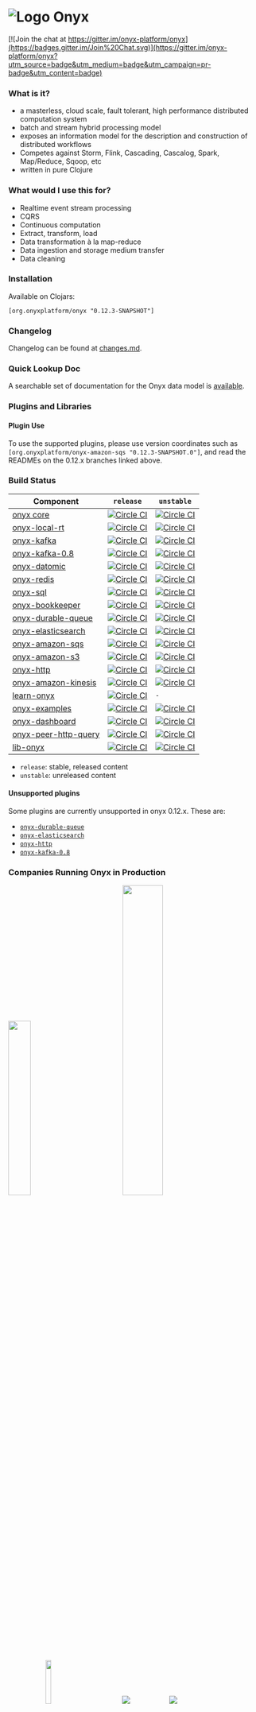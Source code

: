 # ![Logo](http://i.imgur.com/zdlOSZD.png?1) Onyx

[![Join the chat at https://gitter.im/onyx-platform/onyx](https://badges.gitter.im/Join%20Chat.svg)](https://gitter.im/onyx-platform/onyx?utm_source=badge&utm_medium=badge&utm_campaign=pr-badge&utm_content=badge)

### What is it?

- a masterless, cloud scale, fault tolerant, high performance distributed computation system
- batch and stream hybrid processing model
- exposes an information model for the description and construction of distributed workflows
- Competes against Storm, Flink, Cascading, Cascalog, Spark, Map/Reduce, Sqoop, etc
- written in pure Clojure

### What would I use this for?

- Realtime event stream processing
- CQRS
- Continuous computation 
- Extract, transform, load
- Data transformation à la map-reduce
- Data ingestion and storage medium transfer
- Data cleaning

### Installation

Available on Clojars:

```
[org.onyxplatform/onyx "0.12.3-SNAPSHOT"]
```

### Changelog

Changelog can be found at [changes.md](changes.md).

### Quick Lookup Doc

A searchable set of documentation for the Onyx data model is [available](http://www.onyxplatform.org/docs/cheat-sheet/latest/).

### Plugins and Libraries

#### Plugin Use

To use the supported plugins, please use version coordinates such as
`[org.onyxplatform/onyx-amazon-sqs "0.12.3-SNAPSHOT.0"]`, and read
the READMEs on the 0.12.x branches linked above.

### Build Status

Component | `release`| `unstable`
----------|--------|----------
[onyx core](https://github.com/onyx-platform/onyx)| [![Circle CI](https://circleci.com/gh/onyx-platform/onyx/tree/0.12.x.svg?style=svg)](https://circleci.com/gh/onyx-platform/onyx/tree/0.12.x) | [![Circle CI](https://circleci.com/gh/onyx-platform/onyx/tree/master.svg?style=svg)](https://circleci.com/gh/onyx-platform/onyx/tree/master)
[onyx-local-rt](https://github.com/onyx-platform/onyx-local-rt)| [![Circle CI](https://circleci.com/gh/onyx-platform/onyx-local-rt/tree/0.12.x.svg?style=svg)](https://circleci.com/gh/onyx-platform/onyx-local-rt/tree/0.12.x) | [![Circle CI](https://circleci.com/gh/onyx-platform/onyx-local-rt/tree/master.svg?style=svg)](https://circleci.com/gh/onyx-platform/onyx-local-rt/tree/master)
[onyx-kafka](https://github.com/onyx-platform/onyx-kafka)| [![Circle CI](https://circleci.com/gh/onyx-platform/onyx-kafka/tree/0.12.x.svg?style=svg)](https://circleci.com/gh/onyx-platform/onyx-kafka/tree/0.12.x) | [![Circle CI](https://circleci.com/gh/onyx-platform/onyx-kafka/tree/master.svg?style=svg)](https://circleci.com/gh/onyx-platform/onyx-kafka/tree/master)
[onyx-kafka-0.8](https://github.com/onyx-platform/onyx-kafka-0.8)| [![Circle CI](https://circleci.com/gh/onyx-platform/onyx-kafka-0.8/tree/0.12.x.svg?style=svg)](https://circleci.com/gh/onyx-platform/onyx-kafka-0.8/tree/0.12.x) | [![Circle CI](https://circleci.com/gh/onyx-platform/onyx-kafka-0.8/tree/master.svg?style=svg)](https://circleci.com/gh/onyx-platform/onyx-kafka-0.8/tree/master)
[onyx-datomic](https://github.com/onyx-platform/onyx-datomic)| [![Circle CI](https://circleci.com/gh/onyx-platform/onyx-datomic/tree/0.12.x.svg?style=svg)](https://circleci.com/gh/onyx-platform/onyx-datomic/tree/0.12.x) | [![Circle CI](https://circleci.com/gh/onyx-platform/onyx-datomic/tree/master.svg?style=svg)](https://circleci.com/gh/onyx-platform/onyx-datomic/tree/master)
[onyx-redis](https://github.com/onyx-platform/onyx-redis)| [![Circle CI](https://circleci.com/gh/onyx-platform/onyx-redis/tree/0.12.x.svg?style=svg)](https://circleci.com/gh/onyx-platform/onyx-redis/tree/0.12.x) | [![Circle CI](https://circleci.com/gh/onyx-platform/onyx-redis/tree/master.svg?style=svg)](https://circleci.com/gh/onyx-platform/onyx-redis/tree/master)
[onyx-sql](https://github.com/onyx-platform/onyx-sql)| [![Circle CI](https://circleci.com/gh/onyx-platform/onyx-sql/tree/0.12.x.svg?style=svg)](https://circleci.com/gh/onyx-platform/onyx-sql/tree/0.12.x) | [![Circle CI](https://circleci.com/gh/onyx-platform/onyx-sql/tree/master.svg?style=svg)](https://circleci.com/gh/onyx-platform/onyx-sql/tree/master)
[onyx-bookkeeper](https://github.com/onyx-platform/onyx-bookkeeper)| [![Circle CI](https://circleci.com/gh/onyx-platform/onyx-bookkeeper/tree/0.12.x.svg?style=svg)](https://circleci.com/gh/onyx-platform/onyx-bookkeeper/tree/0.12.x) | [![Circle CI](https://circleci.com/gh/onyx-platform/onyx-bookkeeper/tree/master.svg?style=svg)](https://circleci.com/gh/onyx-platform/onyx-bookkeeper/tree/master)
[onyx-durable-queue](https://github.com/onyx-platform/onyx-durable-queue)| [![Circle CI](https://circleci.com/gh/onyx-platform/onyx-durable-queue/tree/0.12.x.svg?style=svg)](https://circleci.com/gh/onyx-platform/onyx-durable-queue/tree/0.12.x) | [![Circle CI](https://circleci.com/gh/onyx-platform/onyx-durable-queue/tree/master.svg?style=svg)](https://circleci.com/gh/onyx-platform/onyx-durable-queue/tree/master)
[onyx-elasticsearch](https://github.com/onyx-platform/onyx-elasticsearch)| [![Circle CI](https://circleci.com/gh/onyx-platform/onyx-elasticsearch/tree/0.12.x.svg?style=svg)](https://circleci.com/gh/onyx-platform/onyx-elasticsearch/tree/0.12.x) | [![Circle CI](https://circleci.com/gh/onyx-platform/onyx-elasticsearch/tree/master.svg?style=svg)](https://circleci.com/gh/onyx-platform/onyx-elasticsearch/tree/master)
[onyx-amazon-sqs](https://github.com/onyx-platform/onyx-amazon-sqs)| [![Circle CI](https://circleci.com/gh/onyx-platform/onyx-amazon-sqs/tree/0.12.x.svg?style=svg)](https://circleci.com/gh/onyx-platform/onyx-amazon-sqs/tree/0.12.x) | [![Circle CI](https://circleci.com/gh/onyx-platform/onyx-amazon-sqs/tree/master.svg?style=svg)](https://circleci.com/gh/onyx-platform/onyx-amazon-sqs/tree/master)
[onyx-amazon-s3](https://github.com/onyx-platform/onyx-amazon-s3)| [![Circle CI](https://circleci.com/gh/onyx-platform/onyx-amazon-s3/tree/0.12.x.svg?style=svg)](https://circleci.com/gh/onyx-platform/onyx-amazon-s3/tree/0.12.x) | [![Circle CI](https://circleci.com/gh/onyx-platform/onyx-amazon-s3/tree/master.svg?style=svg)](https://circleci.com/gh/onyx-platform/onyx-amazon-s3/tree/master)
[onyx-http](https://github.com/onyx-platform/onyx-http)| [![Circle CI](https://circleci.com/gh/onyx-platform/onyx-http/tree/0.12.x.svg?style=svg)](https://circleci.com/gh/onyx-platform/onyx-http/tree/0.12.x) | [![Circle CI](https://circleci.com/gh/onyx-platform/onyx-http/tree/master.svg?style=svg)](https://circleci.com/gh/onyx-platform/onyx-http/tree/master)
[onyx-amazon-kinesis](https://github.com/onyx-platform/onyx-amazon-kinesis)| [![Circle CI](https://circleci.com/gh/onyx-platform/onyx-amazon-kinesis/tree/0.12.x.svg?style=svg)](https://circleci.com/gh/onyx-platform/onyx-amazon-kinesis/tree/0.12.x) | [![Circle CI](https://circleci.com/gh/onyx-platform/onyx-amazon-kinesis/tree/master.svg?style=svg)](https://circleci.com/gh/onyx-platform/onyx-amazon-kinesis/tree/master) | [![Circle CI](https://circleci.com/gh/onyx-platform/onyx-amazon-kinesis/tree/compatibility.svg?style=svg)](https://circleci.com/gh/onyx-platform/onyx-amazon-kinesis/tree/compatibility)
[learn-onyx](https://github.com/onyx-platform/learn-onyx)| [![Circle CI](https://circleci.com/gh/onyx-platform/learn-onyx/tree/answers.svg?style=svg)](https://circleci.com/gh/onyx-platform/learn-onyx/tree/answers) | `-` 
[onyx-examples](https://github.com/onyx-platform/onyx-examples)| [![Circle CI](https://circleci.com/gh/onyx-platform/onyx-examples/tree/0.12.x.svg?style=svg)](https://circleci.com/gh/onyx-platform/onyx-examples/tree/0.12.x) | [![Circle CI](https://circleci.com/gh/onyx-platform/onyx-examples/tree/master.svg?style=svg)](https://circleci.com/gh/onyx-platform/onyx-examples/tree/master)
[onyx-dashboard](https://github.com/onyx-platform/onyx-dashboard)| [![Circle CI](https://circleci.com/gh/onyx-platform/onyx-dashboard/tree/0.12.x.svg?style=svg)](https://circleci.com/gh/onyx-platform/onyx-dashboard/tree/0.12.x) | [![Circle CI](https://circleci.com/gh/onyx-platform/onyx-dashboard/tree/master.svg?style=svg)](https://circleci.com/gh/onyx-platform/onyx-dashboard/tree/master)
[onyx-peer-http-query](https://github.com/onyx-platform/onyx-peer-http-query)| [![Circle CI](https://circleci.com/gh/onyx-platform/onyx-peer-http-query/tree/0.12.x.svg?style=svg)](https://circleci.com/gh/onyx-platform/onyx-peer-http-query/tree/0.12.x) | [![Circle CI](https://circleci.com/gh/onyx-platform/onyx-peer-http-query/tree/master.svg?style=svg)](https://circleci.com/gh/onyx-platform/onyx-peer-http-query/tree/master)
[lib-onyx](https://github.com/onyx-platform/lib-onyx)| [![Circle CI](https://circleci.com/gh/onyx-platform/lib-onyx/tree/0.12.x.svg?style=svg)](https://circleci.com/gh/onyx-platform/lib-onyx/tree/0.12.x) | [![Circle CI](https://circleci.com/gh/onyx-platform/lib-onyx/tree/master.svg?style=svg)](https://circleci.com/gh/onyx-platform/lib-onyx/tree/master)

- `release`: stable, released content
- `unstable`: unreleased content

#### Unsupported plugins

Some plugins are currently unsupported in onyx 0.12.x. These are:

- [`onyx-durable-queue`](https://github.com/onyx-platform/onyx-durable-queue)
- [`onyx-elasticsearch`](https://github.com/onyx-platform/onyx-elasticsearch)
- [`onyx-http`](https://github.com/onyx-platform/onyx-http)
- [`onyx-kafka-0.8`](https://github.com/onyx-platform/onyx-kafka-0.8)

### Companies Running Onyx in Production

<img src="doc/images/cognician.png" height="30%" width="30%">
&nbsp;&nbsp;&nbsp;&nbsp;&nbsp;&nbsp;&nbsp;&nbsp;&nbsp;&nbsp;&nbsp;&nbsp;&nbsp;&nbsp;&nbsp;&nbsp;&nbsp;&nbsp;
<img src="doc/images/indaba.png" height="40%" width="40%">
&nbsp;&nbsp;&nbsp;&nbsp;&nbsp;&nbsp;&nbsp;&nbsp;&nbsp;&nbsp;&nbsp;&nbsp;&nbsp;&nbsp;&nbsp;&nbsp;&nbsp;&nbsp;
<img src="doc/images/yapster.png" height="15%" width="15%">
&nbsp;&nbsp;&nbsp;&nbsp;&nbsp;&nbsp;&nbsp;&nbsp;&nbsp;&nbsp;&nbsp;&nbsp;&nbsp;&nbsp;&nbsp;&nbsp;&nbsp;&nbsp;
<img src="doc/images/modnakasta.png">
&nbsp;&nbsp;&nbsp;&nbsp;&nbsp;&nbsp;&nbsp;&nbsp;&nbsp;&nbsp;&nbsp;&nbsp;&nbsp;&nbsp;&nbsp;&nbsp;&nbsp;&nbsp;
<img src="doc/images/breeze-125.png">

### Quick Start Guide

Feeling impatient? Hit the ground running ASAP with the [onyx-starter repo](https://github.com/onyx-platform/onyx-starter) and [walkthrough](https://github.com/onyx-platform/onyx-starter/blob/master/WALKTHROUGH.md). You can also boot into preloaded a Leiningen [application template](https://github.com/onyx-platform/onyx-template).

### User Guide 0.12.3-SNAPSHOT

- [User Guide Table of Contents](http://www.onyxplatform.org/docs)
- [API docs](http://www.onyxplatform.org/docs/api/latest)
- [Cheat Sheet](http://www.onyxplatform.org/docs/cheat-sheet/latest)

### Developer's Guide 0.12.3-SNAPSHOT

- [Branch Policy](doc/developers-guide/branch-policy.md)
- [Release Checklist](doc/developers-guide/release-checklist.md)
- [Deployment Process](doc/developers-guide/deployment-process.md)

### API Docs 0.12.3-SNAPSHOT

Code level API documentation [can be found here](http://www.onyxplatform.org/docs/api/0.12.3-SNAPSHOT).

### Official plugin listing

Official plugins are vetted by Michael Drogalis. Ensure in your project that plugin versions directly correspond to the same Onyx version (e.g. `onyx-kafka` version `0.12.3-SNAPSHOT.0-SNAPSHOT` goes with `onyx` version `0.12.3-SNAPSHOT`). Fixes to plugins can be applied using a 4th versioning identifier (e.g. `0.12.3-SNAPSHOT.1-SNAPSHOT`).

- [`onyx-core-async`](doc/user-guide/core-async-plugin.adoc)
- [`onyx-kafka`](https://github.com/onyx-platform/onyx-kafka)
- [`onyx-kafka-0.8`](https://github.com/onyx-platform/onyx-kafka-0.8)
- [`onyx-datomic`](https://github.com/onyx-platform/onyx-datomic)
- [`onyx-redis`](https://github.com/onyx-platform/onyx-redis)
- [`onyx-sql`](https://github.com/onyx-platform/onyx-sql)
- [`onyx-bookkeeper`](https://github.com/onyx-platform/onyx-bookkeeper)
- [`onyx-seq`](https://github.com/onyx-platform/onyx/blob/0.12.x/src/onyx/plugin/seq.clj)
- [`onyx-durable-queue`](https://github.com/onyx-platform/onyx-durable-queue)
- [`onyx-elasticsearch`](https://github.com/onyx-platform/onyx-elasticsearch)
- [`onyx-http`](https://github.com/onyx-platform/onyx-http)
- [`onyx-amazon-sqs`](https://github.com/onyx-platform/onyx-amazon-sqs)
- [`onyx-amazon-s3`](https://github.com/onyx-platform/onyx-amazon-s3)

Generate plugin templates through Leiningen with [`onyx-plugin`](https://github.com/onyx-platform/onyx-plugin).

### 3rd Party plugin listing

Unofficial plugins have not been vetted.
- [`onyx-rethink`](https://github.com/cddr/onyx-rethink)

### Offical Dashboard and Metrics

You can run a dashboard to monitor Onyx cluster activity, found [here](https://github.com/lbradstreet/onyx-dashboard). Further, you can collect metrics and send them to the dashboard, or anywhere, by using the [onyx-metrics plugin](https://github.com/onyx-platform/onyx-metrics).

### Need help?

Check out the [Onyx Google Group](https://groups.google.com/forum/#!forum/onyx-user).

### Want the logo?

Feel free to use it anywhere. You can find [a few different versions here](https://github.com/onyx-platform/onyx/tree/0.12.x/doc/images/logo).

### Running the tests

A simple `lein test` will run the full suite for Onyx core.

#### Contributor list

- [Michael Drogalis](https://github.com/MichaelDrogalis)
- [Lucas Bradstreet](https://github.com/lbradstreet)
- [Owen Jones](https://github.com/owengalenjones)
- [Bruce Durling](https://github.com/otfrom)
- [Malcolm Sparks](https://github.com/malcolmsparks)
- [Bryce Blanton](https://github.com/bblanton)
- [David Rupp](https://github.com/davidrupp)
- [sbennett33](https://github.com/sbennett33)
- [Tyler van Hensbergen](https://github.com/tvanhens)
- [David Leatherman](https://github.com/leathekd)
- [Daniel Compton](https://github.com/danielcompton)
- [Jeff Rose](https://github.com/rosejn)
- [Ole Krüger](https://github.com/dignati)
- [Juho Teperi](https://github.com/Deraen)
- [Nicolas Ha](https://github.com/nha)
- [Andrew Meredith](https://github.com/kendru)
- [Bridget Hillyer](https://github.com/bridgethillyer)
- [Ivan Mushketyk](https://github.com/mushketyk)
- [Jochen Rau](https://github.com/jocrau)
- [Tienson Qin](https://github.com/tiensonqin)
- [Roman Volosovskyi](https://github.com/rasom)
- [Vijay Kiran](https://github.com/vijaykiran)
- [Paul Kehrer](https://github.com/reaperhulk)
- [Scott Bennett](https://github.com/sbennett33)
- [Nathan Todd.stone](https://github.com/nathants)
- [Mariusz Jachimowicz](https://github.com/mariusz-jachimowicz-83)
- [Jason Bell](https://github.com/jasebell)


#### Acknowledgements

Some code has been incorporated from the following projects:

- [Riemann](https://github.com/aphyr/riemann)
- [zookeeper-clj](https://github.com/liebke/zookeeper-clj)

### License

Copyright © 2017 Michael Drogalis

Distributed under the Eclipse Public License, the same as Clojure.
